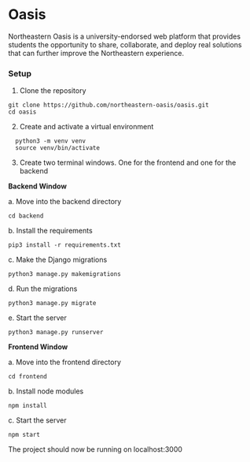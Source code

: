 # Oasis

Northeastern Oasis is a university-endorsed web platform that provides students the opportunity to share, collaborate, and deploy real solutions that can further improve the Northeastern experience.

### Setup

1. Clone the repository
```shell
git clone https://github.com/northeastern-oasis/oasis.git
cd oasis
```

2. Create and activate a virtual environment
```shell
  python3 -m venv venv
  source venv/bin/activate
  ```

3. Create two terminal windows. One for the frontend and one for the backend

  **Backend Window**

  a. Move into the backend directory
  
  ```shell
  cd backend
  ```
  
  b. Install the requirements
  
  ```shell
  pip3 install -r requirements.txt
  ```
  
  c. Make the Django migrations
  
  ```shell
  python3 manage.py makemigrations
  ```
  
  d. Run the migrations
  
  ```shell
  python3 manage.py migrate
  ```
  
  e. Start the server
  
  ```shell
  python3 manage.py runserver
  ```

  **Frontend Window**

  a. Move into the frontend directory
  
  ```shell
  cd frontend
  ```
  
  b. Install node modules
  
  ```shell
  npm install
  ```
  
  c. Start the server
  
  ```shell
  npm start
  ```

The project should now be running on localhost:3000
